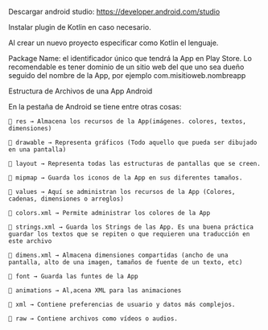 Descargar android studio: https://developer.android.com/studio

Instalar plugin de Kotlin en caso necesario.

Al crear un nuevo proyecto especificar como Kotlin el lenguaje.

Package Name: el identificador único que tendrá la App en Play Store. Lo recomendable es tener dominio de un sitio web del que uno sea dueño seguido del nombre de la App, por ejemplo com.misitioweb.nombreapp

Estructura de Archivos de una App Android

En la pestaña de Android se tiene entre otras cosas:

	📁 res → Almacena los recursos de la App(imágenes. colores, textos, dimensiones)

	📁 drawable → Representa gráficos (Todo aquello que pueda ser dibujado en una pantalla)

	📁 layout → Representa todas las estructuras de pantallas que se creen.

	📁 mipmap → Guarda los iconos de la App en sus diferentes tamaños.

	📁 values → Aquí se administran los recursos de la App (Colores, cadenas, dimensiones o arreglos)

	📄 colors.xml → Permite administrar los colores de la App

	📄 strings.xml → Guarda los Strings de las App. Es una buena práctica guardar los textos que se repiten o que requieren una traducción en este archivo

	📄 dimens.xml → Almacena dimensiones compartidas (ancho de una pantalla, alto de una imagen, tamaños de fuente de un texto, etc)

	📁 font → Guarda las funtes de la App

	📁 animations → Al,acena XML para las animaciones

	📁 xml → Contiene preferencias de usuario y datos más complejos.

	📁 raw → Contiene archivos como vídeos o audios.